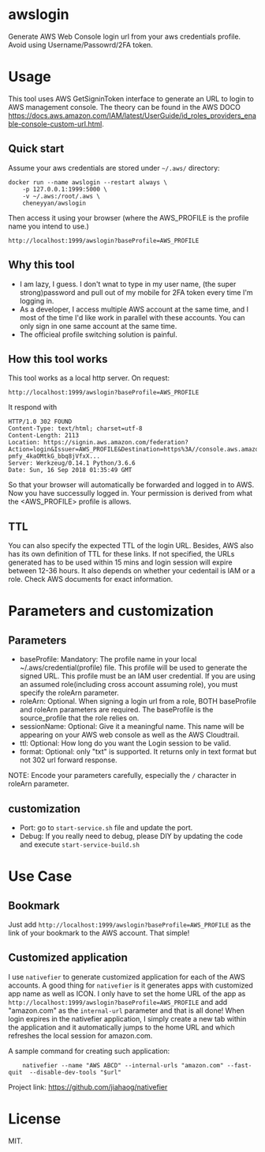 # awslogin
Generate AWS Web Console login url from your aws credentials profile. Avoid using Username/Passowrd/2FA token.


# Usage
This tool uses AWS GetSigninToken interface to generate an URL to login to AWS management console. The theory can be found in the AWS DOCO https://docs.aws.amazon.com/IAM/latest/UserGuide/id_roles_providers_enable-console-custom-url.html.

## Quick start

Assume your aws credentials are stored under `~/.aws/` directory:

```
docker run --name awslogin --restart always \
    -p 127.0.0.1:1999:5000 \
    -v ~/.aws:/root/.aws \
    cheneyyan/awslogin
```

Then access it using your browser (where the AWS_PROFILE is the profile name you intend to use.)

```
http://localhost:1999/awslogin?baseProfile=AWS_PROFILE

```

## Why this tool
- I am lazy, I guess. I don't wnat to type in my user name, (the super strong)password and pull out of my mobile for 2FA token every time I'm logging in.
- As a developer, I access multiple AWS account at the same time, and I most of the time I'd like work in parallel with these accounts. You can only sign in one same account at the same time.
- The officieal profile switching solution is painful.

## How this tool works
This tool works as a local http server. On request:
```
http://localhost:1999/awslogin?baseProfile=AWS_PROFILE
```
It respond with 
```
HTTP/1.0 302 FOUND
Content-Type: text/html; charset=utf-8
Content-Length: 2113
Location: https://signin.aws.amazon.com/federation?Action=login&Issuer=AWS_PROFILE&Destination=https%3A//console.aws.amazon.com/&SigninToken=61ytivt40YMae3j-pmfy_4kaOMtkG_bbq8jVfxX...
Server: Werkzeug/0.14.1 Python/3.6.6
Date: Sun, 16 Sep 2018 01:35:49 GMT
```
So that your browser will automatically be forwarded and logged in to AWS. Now you have successully logged in. Your permission is derived from what the <AWS_PROFILE> profile is allows.

## TTL
You can also specify the expected TTL of the login URL. Besides, AWS also has its own definition of TTL for these links. If not specified, the URLs generated has to be used within 15 mins and login session will expire between 12-36 hours. It also depends on whether your cedentail is IAM or a role. Check AWS documents for exact information.

# Parameters and customization
## Parameters

- baseProfile: Mandatory: The profile name in your local ~/.aws/credential(profile) file. This profile will be used to generate the signed URL. This profile must be an IAM user credential. If you are using an assumed role(including cross account assuming role), you must specify the roleArn parameter.
- roleArn: Optional. When signing a login url from a role, BOTH baseProfile and roleArn parameters are required. The baseProfile is the source_profile that the role relies on. 
- sessionName: Optional: Give it a meaningful name. This name will be appearing on your AWS web console as well as the AWS Cloudtrail.
- ttl: Optional: How long do you want the Login session to be valid.
- format: Optional: only "txt" is supported. It returns only in text format but not 302 url forward response.

NOTE: Encode your parameters carefully, especially the `/` character in roleArn parameter.

## customization

- Port: go to `start-service.sh` file and update the port.
- Debug: If you really need to debug, please DIY by updating the code and execute `start-service-build.sh`

# Use Case
## Bookmark

Just add `http://localhost:1999/awslogin?baseProfile=AWS_PROFILE` as the link of your bookmark to the AWS account. That simple!

## Customized application

I use `nativefier` to generate customized application for each of the AWS accounts. A good thing for `nativefier` is it generates apps with customized app name as well as ICON. I only have to set the home URL of the app as `http://localhost:1999/awslogin?baseProfile=AWS_PROFILE` and add "amazon.com" as the `internal-url` parameter and that is all done! When login expires in the nativefier application, I simply create a new tab within the application and it automatically jumps to the home URL and which refreshes the local session for amazon.com.

A sample command for creating such application:
```
    nativefier --name "AWS ABCD" --internal-urls "amazon.com" --fast-quit  --disable-dev-tools "$url"
```
Project link: https://github.com/jiahaog/nativefier

# License
MIT.